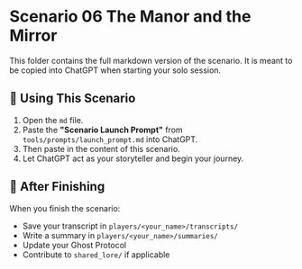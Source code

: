 # Scenario 06 The Manor and the Mirror

This folder contains the full markdown version of the scenario. It is meant to be copied into ChatGPT when starting your solo session.

## 🧠 Using This Scenario

1. Open the `md` file.
2. Paste the **"Scenario Launch Prompt"** from `tools/prompts/launch_prompt.md` into ChatGPT.
3. Then paste in the content of this scenario.
4. Let ChatGPT act as your storyteller and begin your journey.

## 🎒 After Finishing

When you finish the scenario:
- Save your transcript in `players/<your_name>/transcripts/`
- Write a summary in `players/<your_name>/summaries/`
- Update your Ghost Protocol
- Contribute to `shared_lore/` if applicable
